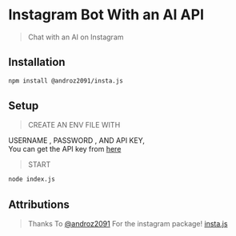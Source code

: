 # Instagram Bot With an AI API
> Chat with an AI on Instagram


## Installation

```sh
npm install @androz2091/insta.js
```

## Setup
> CREATE AN ENV FILE WITH 

USERNAME , PASSWORD , AND API KEY,  
You can get the API key from [here](https://api.monkedev.com)

>START 
```sh
node index.js
```

## Attributions
> Thanks To [@androz2091](https://github.com/Androz2091) For the instagram package! [insta.js](https://github.com/Androz2091/insta.js)
